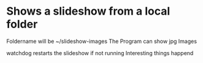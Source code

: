 # Shows a slideshow from a local folder

Foldername will be ~/slideshow-images
The Program can show jpg Images

watchdog restarts the slideshow if not running
Interesting things happend
